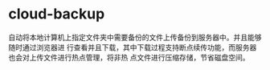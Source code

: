 # cloud-backup
⾃动将本地计算机上指定⽂件夹中需要备份的⽂件上传备份到服务器中。并且能够随时通过浏览器进 ⾏查看并且下载，其中下载过程⽀持断点续传功能，⽽服务器也会对上传⽂件进⾏热点管理，将⾮热 点⽂件进⾏压缩存储，节省磁盘空间。
